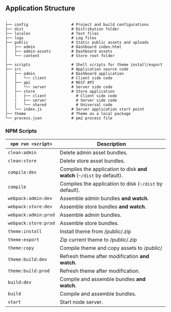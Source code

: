 ## Application Structure

```
.
├── config                   # Project and build configurations
├── dist                     # Distribution folder
├── locales                  # Text files
├── logs                     # Log files
├── public                   # Static public assets and uploads
│   ├── admin                # Dashboard index.html
│   ├── admin-assets         # Dashboard assets
│   └── content              # Store root folder
|
├── scripts                  # Shell scripts for theme install/export
├── src                      # Application source code
│   ├── admin                # Dashboard application
│   │   └── client           # Client side code
│   ├── api                  # REST API
│   │   └── server           # Server side code
│   ├── store                # Store application
│   |   ├── client             # Client side code
│   |   ├── server             # Server side code
│   |   └── shared             # Universal code
│   └── index.js             # Server application start point
├── theme                    # Theme as a local package
└── process.json             # pm2 process file
```

### NPM Scripts

| `npm run <script>`   | Description                                                           |
| -------------------- | --------------------------------------------------------------------- |
| `clean:admin`        | Delete admin asset bundles.                                           |
| `clean:store`        | Delete store asset bundles.                                           |
| `compile:dev`        | Compiles the application to disk **and watch** (`~/dist` by default). |
| `compile`            | Compiles the application to disk (`~/dist` by default).               |
| `webpack:admin:dev`  | Assemble admin bundles **and watch**.                                 |
| `webpack:store:dev`  | Assemble store bundles **and watch**.                                 |
| `webpack:admin:prod` | Assemble admin bundles.                                               |
| `webpack:store:prod` | Assemble store bundles.                                               |
| `theme:install`      | Install theme from /public/<file>.zip                                 |
| `theme:export`       | Zip current theme to /public/<file>.zip                               |
| `theme:copy`         | Compile theme and copy assets to /public/                             |
| `theme:build:dev`    | Refresh theme after modification **and watch**.                       |
| `theme:build:prod`   | Refresh theme after modification.                                     |
| `build:dev`          | Compile and assemble bundles **and watch**.                           |
| `build`              | Compile and assemble bundles.                                         |
| `start`              | Start node server.                                                    |
